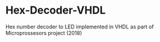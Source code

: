 # Hex-Decoder-VHDL
Hex number decoder to LED implemented in VHDL as part of Microprossesors project (2018)
